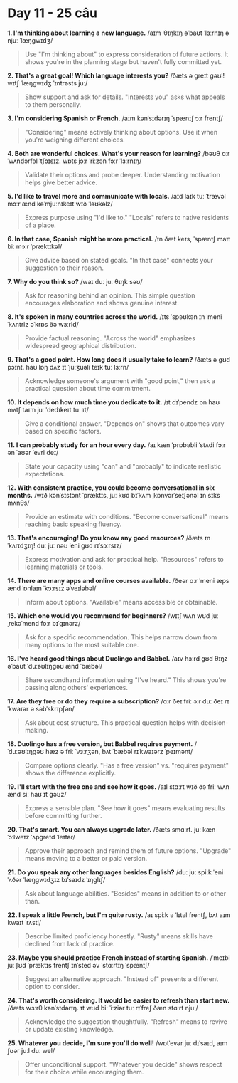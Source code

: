 # Day 11 - 25 câu

**1. I'm thinking about learning a new language.**
/aɪm ˈθɪŋkɪŋ əˈbaʊt ˈlɜːrnɪŋ ə njuː ˈlæŋɡwɪdʒ/
> Use "I'm thinking about" to express consideration of future actions. It shows you're in the planning stage but haven't fully committed yet.

**2. That's a great goal! Which language interests you?**
/ðæts ə ɡreɪt ɡəʊl! wɪtʃ ˈlæŋɡwɪdʒ ˈɪntrəsts juː/
> Show support and ask for details. "Interests you" asks what appeals to them personally.

**3. I'm considering Spanish or French.**
/aɪm kənˈsɪdərɪŋ ˈspænɪʃ ɔːr frentʃ/
> "Considering" means actively thinking about options. Use it when you're weighing different choices.

**4. Both are wonderful choices. What's your reason for learning?**
/bəʊθ ɑːr ˈwʌndərfəl ˈtʃɔɪsɪz. wɒts jɔːr ˈriːzən fɔːr ˈlɜːrnɪŋ/
> Validate their options and probe deeper. Understanding motivation helps give better advice.

**5. I'd like to travel more and communicate with locals.**
/aɪd laɪk tuː ˈtrævəl mɔːr ænd kəˈmjuːnɪkeɪt wɪð ˈləʊkəlz/
> Express purpose using "I'd like to." "Locals" refers to native residents of a place.

**6. In that case, Spanish might be more practical.**
/ɪn ðæt keɪs, ˈspænɪʃ maɪt biː mɔːr ˈpræktɪkəl/
> Give advice based on stated goals. "In that case" connects your suggestion to their reason.

**7. Why do you think so?**
/waɪ duː juː θɪŋk səʊ/
> Ask for reasoning behind an opinion. This simple question encourages elaboration and shows genuine interest.

**8. It's spoken in many countries across the world.**
/ɪts ˈspəʊkən ɪn ˈmeni ˈkʌntriz əˈkrɒs ðə wɜːrld/
> Provide factual reasoning. "Across the world" emphasizes widespread geographical distribution.

**9. That's a good point. How long does it usually take to learn?**
/ðæts ə ɡʊd pɔɪnt. haʊ lɒŋ dʌz ɪt ˈjuːʒuəli teɪk tuː lɜːrn/
> Acknowledge someone's argument with "good point," then ask a practical question about time commitment.

**10. It depends on how much time you dedicate to it.**
/ɪt dɪˈpendz ɒn haʊ mʌtʃ taɪm juː ˈdedɪkeɪt tuː ɪt/
> Give a conditional answer. "Depends on" shows that outcomes vary based on specific factors.

**11. I can probably study for an hour every day.**
/aɪ kæn ˈprɒbəbli ˈstʌdi fɔːr ən ˈaʊər ˈevri deɪ/
> State your capacity using "can" and "probably" to indicate realistic expectations.

**12. With consistent practice, you could become conversational in six months.**
/wɪð kənˈsɪstənt ˈpræktɪs, juː kʊd bɪˈkʌm ˌkɒnvərˈseɪʃənəl ɪn sɪks mʌnθs/
> Provide an estimate with conditions. "Become conversational" means reaching basic speaking fluency.

**13. That's encouraging! Do you know any good resources?**
/ðæts ɪnˈkʌrɪdʒɪŋ! duː juː nəʊ ˈeni ɡʊd rɪˈsɔːrsɪz/
> Express motivation and ask for practical help. "Resources" refers to learning materials or tools.

**14. There are many apps and online courses available.**
/ðeər ɑːr ˈmeni æps ænd ˈɒnlaɪn ˈkɔːrsɪz əˈveɪləbəl/
> Inform about options. "Available" means accessible or obtainable.

**15. Which one would you recommend for beginners?**
/wɪtʃ wʌn wʊd juː ˌrekəˈmend fɔːr bɪˈɡɪnərz/
> Ask for a specific recommendation. This helps narrow down from many options to the most suitable one.

**16. I've heard good things about Duolingo and Babbel.**
/aɪv hɜːrd ɡʊd θɪŋz əˈbaʊt ˈduːəʊlɪŋɡəʊ ænd ˈbæbəl/
> Share secondhand information using "I've heard." This shows you're passing along others' experiences.

**17. Are they free or do they require a subscription?**
/ɑːr ðeɪ friː ɔːr duː ðeɪ rɪˈkwaɪər ə səbˈskrɪpʃən/
> Ask about cost structure. This practical question helps with decision-making.

**18. Duolingo has a free version, but Babbel requires payment.**
/ˈduːəʊlɪŋɡəʊ hæz ə friː ˈvɜːrʒən, bʌt ˈbæbəl rɪˈkwaɪərz ˈpeɪmənt/
> Compare options clearly. "Has a free version" vs. "requires payment" shows the difference explicitly.

**19. I'll start with the free one and see how it goes.**
/aɪl stɑːrt wɪð ðə friː wʌn ænd siː haʊ ɪt ɡəʊz/
> Express a sensible plan. "See how it goes" means evaluating results before committing further.

**20. That's smart. You can always upgrade later.**
/ðæts smɑːrt. juː kæn ˈɔːlweɪz ˈʌpɡreɪd ˈleɪtər/
> Approve their approach and remind them of future options. "Upgrade" means moving to a better or paid version.

**21. Do you speak any other languages besides English?**
/duː juː spiːk ˈeni ˈʌðər ˈlæŋɡwɪdʒɪz bɪˈsaɪdz ˈɪŋɡlɪʃ/
> Ask about language abilities. "Besides" means in addition to or other than.

**22. I speak a little French, but I'm quite rusty.**
/aɪ spiːk ə ˈlɪtəl frentʃ, bʌt aɪm kwaɪt ˈrʌsti/
> Describe limited proficiency honestly. "Rusty" means skills have declined from lack of practice.

**23. Maybe you should practice French instead of starting Spanish.**
/ˈmeɪbi juː ʃʊd ˈpræktɪs frentʃ ɪnˈsted əv ˈstɑːrtɪŋ ˈspænɪʃ/
> Suggest an alternative approach. "Instead of" presents a different option to consider.

**24. That's worth considering. It would be easier to refresh than start new.**
/ðæts wɜːrθ kənˈsɪdərɪŋ. ɪt wʊd biː ˈiːziər tuː rɪˈfreʃ ðæn stɑːrt njuː/
> Acknowledge the suggestion thoughtfully. "Refresh" means to revive or update existing knowledge.

**25. Whatever you decide, I'm sure you'll do well!**
/wɒtˈevər juː dɪˈsaɪd, aɪm ʃʊər juːl duː wel/
> Offer unconditional support. "Whatever you decide" shows respect for their choice while encouraging them.

